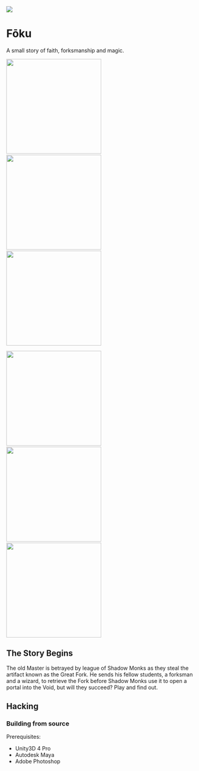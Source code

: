 <img src="http://eugeny.github.com/foku/readme/head.png">

# Fōku

A small story of faith, forksmanship and magic.

<img src="http://eugeny.github.com/foku/readme/ss1.png" width="250" /> &nbsp; <img src="http://eugeny.github.com/foku/readme/ss3.png" width="250" />  &nbsp; <img src="http://eugeny.github.com/foku/readme/ss2.png" width="250" />

<img src="http://eugeny.github.com/foku/readme/ss4.png" width="250" /> &nbsp; <img src="http://eugeny.github.com/foku/readme/ss6.png" width="250" />  &nbsp; <img src="http://eugeny.github.com/foku/readme/ss5.png" width="250" />


## The Story Begins

The old Master is betrayed by league of Shadow Monks as they steal the artifact known as the Great Fork. He sends his fellow students, a forksman and a wizard, to retrieve the Fork before Shadow Monks use it to open a portal into the Void, but will they succeed? Play and find out.

## Hacking

### Building from source

Prerequisites:

* Unity3D 4 Pro
* Autodesk Maya
* Adobe Photoshop

